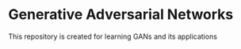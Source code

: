 # Generative Adversarial Networks
This repository is created for learning GANs and its applications
